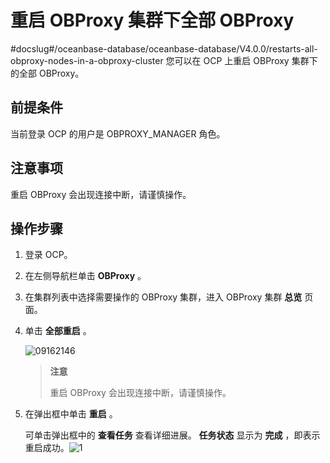 # 重启 OBProxy 集群下全部 OBProxy
#docslug#/oceanbase-database/oceanbase-database/V4.0.0/restarts-all-obproxy-nodes-in-a-obproxy-cluster
您可以在 OCP 上重启 OBProxy 集群下的全部 OBProxy。

## 前提条件

当前登录 OCP 的用户是 OBPROXY_MANAGER 角色。

## 注意事项

重启 OBProxy 会出现连接中断，请谨慎操作。

## 操作步骤

1. 登录 OCP。

2. 在左侧导航栏单击 **OBProxy** 。

3. 在集群列表中选择需要操作的 OBProxy 集群，进入 OBProxy 集群 **总览** 页面。

4. 单击 **全部重启** 。

   ![09162146](https://help-static-aliyun-doc.aliyuncs.com/assets/img/zh-CN/3073922361/p327471.png)

   >**注意**
   >
   >重启 OBProxy 会出现连接中断，请谨慎操作。

5. 在弹出框中单击 **重启** 。

   可单击弹出框中的 **查看任务** 查看详细进展。 **任务状态** 显示为 **完成** ，即表示重启成功。![1](https://help-static-aliyun-doc.aliyuncs.com/assets/img/zh-CN/5716081461/p352534.png)

